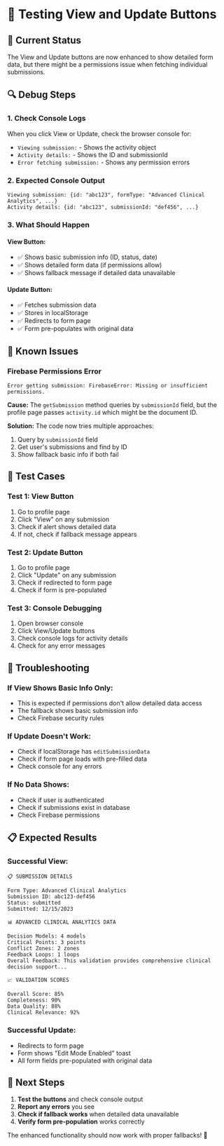 # 🔧 Testing View and Update Buttons

## 🎯 **Current Status**

The View and Update buttons are now enhanced to show detailed form data, but there might be a permissions issue when fetching individual submissions.

## 🔍 **Debug Steps**

### **1. Check Console Logs**
When you click View or Update, check the browser console for:
- `Viewing submission:` - Shows the activity object
- `Activity details:` - Shows the ID and submissionId
- `Error fetching submission:` - Shows any permission errors

### **2. Expected Console Output**
```
Viewing submission: {id: "abc123", formType: "Advanced Clinical Analytics", ...}
Activity details: {id: "abc123", submissionId: "def456", ...}
```

### **3. What Should Happen**

#### **View Button:**
- ✅ Shows basic submission info (ID, status, date)
- ✅ Shows detailed form data (if permissions allow)
- ✅ Shows fallback message if detailed data unavailable

#### **Update Button:**
- ✅ Fetches submission data
- ✅ Stores in localStorage
- ✅ Redirects to form page
- ✅ Form pre-populates with original data

## 🚨 **Known Issues**

### **Firebase Permissions Error**
```
Error getting submission: FirebaseError: Missing or insufficient permissions.
```

**Cause:** The `getSubmission` method queries by `submissionId` field, but the profile page passes `activity.id` which might be the document ID.

**Solution:** The code now tries multiple approaches:
1. Query by `submissionId` field
2. Get user's submissions and find by ID
3. Show fallback basic info if both fail

## 🧪 **Test Cases**

### **Test 1: View Button**
1. Go to profile page
2. Click "View" on any submission
3. Check if alert shows detailed data
4. If not, check if fallback message appears

### **Test 2: Update Button**
1. Go to profile page
2. Click "Update" on any submission
3. Check if redirected to form page
4. Check if form is pre-populated

### **Test 3: Console Debugging**
1. Open browser console
2. Click View/Update buttons
3. Check console logs for activity details
4. Check for any error messages

## 🔧 **Troubleshooting**

### **If View Shows Basic Info Only:**
- This is expected if permissions don't allow detailed data access
- The fallback shows basic submission info
- Check Firebase security rules

### **If Update Doesn't Work:**
- Check if localStorage has `editSubmissionData`
- Check if form page loads with pre-filled data
- Check console for any errors

### **If No Data Shows:**
- Check if user is authenticated
- Check if submissions exist in database
- Check Firebase permissions

## 📋 **Expected Results**

### **Successful View:**
```
📋 SUBMISSION DETAILS

Form Type: Advanced Clinical Analytics
Submission ID: abc123-def456
Status: submitted
Submitted: 12/15/2023

📊 ADVANCED CLINICAL ANALYTICS DATA

Decision Models: 4 models
Critical Points: 3 points
Conflict Zones: 2 zones
Feedback Loops: 1 loops
Overall Feedback: This validation provides comprehensive clinical decision support...

📈 VALIDATION SCORES

Overall Score: 85%
Completeness: 90%
Data Quality: 88%
Clinical Relevance: 92%
```

### **Successful Update:**
- Redirects to form page
- Form shows "Edit Mode Enabled" toast
- All form fields pre-populated with original data

## 🎯 **Next Steps**

1. **Test the buttons** and check console output
2. **Report any errors** you see
3. **Check if fallback works** when detailed data unavailable
4. **Verify form pre-population** works correctly

The enhanced functionality should now work with proper fallbacks! 🚀 